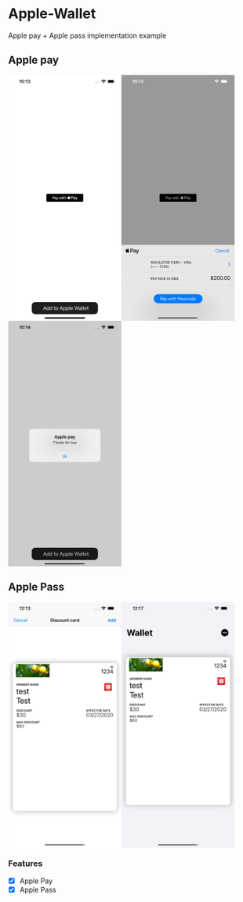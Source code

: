 # Apple-Wallet

Apple pay + Apple pass implementation example

## Apple pay

<img align="center" src="https://github.com/jordy2015/Apple-Wallet/blob/main/images/home.png" height=500><img align="center" src="https://github.com/jordy2015/Apple-Wallet/blob/main/images/pay.png" height=500><img align="center" src="https://github.com/jordy2015/Apple-Wallet/blob/main/images/success.png" height=500>

## Apple Pass

<img align="center" src="https://github.com/jordy2015/Apple-Wallet/blob/main/images/addPass.png" height=500><img align="center" src="https://github.com/jordy2015/Apple-Wallet/blob/main/images/wallet.png" height=500>

### Features

- [x] Apple Pay
- [x] Apple Pass